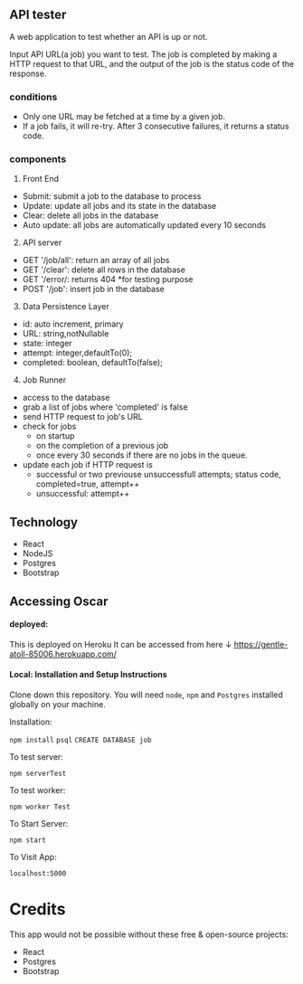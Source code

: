 ## API tester

 A web application to test whether an API is up or not.

 Input API URL(a job) you want to test. The job is completed by making a HTTP request to that URL, and the output of the job is the status code of the response.

 ### conditions
- Only one URL may be fetched at a time by a given job.
- If a job fails, it will re-try. After 3 consecutive failures, it returns a status code.

### components
1. Front End
 - Submit: submit a job to the database to process
 - Update: update all jobs and its state in the database
 - Clear: delete all jobs in the database
 - Auto update: all jobs are automatically updated every 10 seconds
 
2. API server
 - GET '/job/all': return an array of all jobs
 - GET '/clear': delete all rows in the database
 - GET '/error/: returns 404 *for testing purpose
 - POST '/job': insert job in the database
 
3. Data Persistence Layer
 - id: auto increment, primary
 - URL: string,notNullable
 - state: integer
 - attempt: integer,defaultTo(0);
 - completed: boolean, defaultTo(false);
 
4. Job Runner
 - access to the database
 - grab a list of jobs where 'completed' is false
 - send HTTP request to job's URL
 - check for jobs
   - on startup
   - on the completion of a previous job
   - once every 30 seconds if there are no jobs in the queue.
 - update each job if HTTP request is
   - successful or two previouse unsuccessfull attempts; status code, completed=true, attempt++
   - unsuccessful: attempt++


## Technology
- React
- NodeJS
- Postgres
- Bootstrap

## Accessing Oscar

#### deployed:   

This is deployed on Heroku
It can be accessed from here ↓
https://gentle-atoll-85006.herokuapp.com/

#### Local: Installation and Setup Instructions 


Clone down this repository. You will need `node`, `npm` and `Postgres` installed globally on your machine.  

Installation:

`npm install`
`psql`
`CREATE DATABASE job`  

To test server:  

`npm serverTest`  

To test worker:

`npm worker Test`

To Start Server:

`npm start`  

To Visit App:

`localhost:5000`  

# Credits

This app would not be possible without these free & open-source projects:

* React
* Postgres
* Bootstrap
